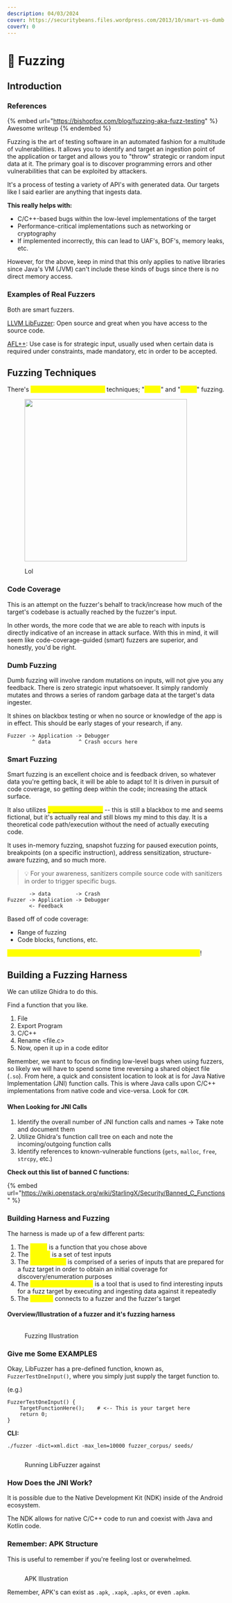 ```yaml
---
description: 04/03/2024
cover: https://securitybeans.files.wordpress.com/2013/10/smart-vs-dumb.jpg
coverY: 0
---
```


# 🧩 Fuzzing

## Introduction

### References

{% embed url="https://bishopfox.com/blog/fuzzing-aka-fuzz-testing" %}
Awesome writeup
{% endembed %}

Fuzzing is the art of testing software in an automated fashion for a multitude of vulnerabilities. It allows you to identify and target an ingestion point of the application or target and allows you to "throw" strategic or random input data at it. The primary goal is to discover programming errors and other vulnerabilities that can be exploited by attackers.

It's a process of testing a variety of API's with generated data. Our targets like I said earlier are anything that ingests data.&#x20;

**This really helps with:**

* C/C++-based bugs within the low-level implementations of the target
* Performance-critical implementations such as networking or cryptography
* If implemented incorrectly, this can lead to UAF's, BOF's, memory leaks, etc.

However, for the above, keep in mind that this only applies to native libraries since Java's VM (JVM) can't include these kinds of bugs since there is no direct memory access.&#x20;

### Examples of Real Fuzzers

Both are smart fuzzers.

[LLVM LibFuzzer](https://www.llvm.org/docs/LibFuzzer.html): Open source and great when you have access to the source code.

[AFL++](https://aflplus.plus/): Use case is for strategic input, usually used when certain data is required under constraints, made mandatory, etc in order to be accepted.

## Fuzzing Techniques

There's <mark style="color:yellow;">two main types of fuzzing</mark> techniques; "<mark style="color:yellow;">dumb</mark>" and "<mark style="color:yellow;">smart</mark>" fuzzing.&#x20;

<figure><img src="../../.gitbook/assets/image.png" alt="" width="375"><figcaption><p>Lol</p></figcaption></figure>

### Code Coverage

This is an attempt on the fuzzer's behalf to track/increase how much of the target's codebase is actually reached by the fuzzer's input.

In other words, the more code that we are able to reach with inputs is directly indicative of an increase in attack surface. With this in mind, it will seem like code-coverage-guided (smart) fuzzers are superior, and honestly, you'd be right.

### Dumb Fuzzing

Dumb fuzzing will involve random mutations on inputs, will not give you any feedback. There is zero strategic input whatsoever. It simply randomly mutates and throws a series of random garbage data at the target's data ingester.&#x20;

It shines on blackbox testing or when no source or knowledge of the app is in effect. This should be early stages of your research, if any.

```
Fuzzer -> Application -> Debugger
        ^ data         ^ Crash occurs here
```

### Smart Fuzzing

Smart fuzzing is an excellent choice and is feedback driven, so whatever data you're getting back, it will be able to adapt to! It is driven in pursuit of code coverage, so getting deep within the code; increasing the attack surface.&#x20;

It also utilizes [_<mark style="color:yellow;">symbolic execution</mark>_](https://www.cs.cmu.edu/\~aldrich/courses/17-355-18sp/notes/notes14-symbolic-execution.pdf) -- this is still a blackbox to me and seems fictional, but it's actually real and still blows my mind to this day. It is a theoretical code path/execution without the need of actually executing code.

It uses in-memory fuzzing, snapshot fuzzing for paused execution points, breakpoints (on a specific instruction), address sensitization,  structure-aware fuzzing, and so much more.

> :bulb: For your awareness, sanitizers compile source code with sanitizers in order to trigger specific bugs.&#x20;

```
       -> data        -> Crash
Fuzzer -> Application -> Debugger
       <- Feedback
```

Based off of code coverage:

* Range of fuzzing
* Code blocks, functions, etc.

<mark style="color:yellow;">However, to utilize a Fuzzer, we need to build out a fuzzing harness</mark>!

## Building a Fuzzing Harness

We can utilize Ghidra to do this.

Find a function that you like.&#x20;

1. File
2. Export Program
3. C/C++
4. Rename \<file.c>
5. Now, open it up in a code editor

Remember, we want to focus on finding low-level bugs when using fuzzers, so likely we will have to spend some time reversing a shared object file (`.so`). From here, a quick and consistent location to look at is for Java Native Implementation (JNI) function calls. This is where Java calls upon C/C++ implementations from native code and vice-versa. Look for `COM`.&#x20;

#### When Looking for JNI Calls

1. Identify the overall number of JNI function calls and names -> Take note and document them
2. Utilize Ghidra's function call tree on each and note the incoming/outgoing function calls
3. Identify references to known-vulnerable functions (`gets`, `malloc`, `free`, `strcpy`, etc.)

**Check out this list of banned C functions:**

{% embed url="https://wiki.openstack.org/wiki/StarlingX/Security/Banned_C_Functions" %}

### Building Harness and Fuzzing

The harness is made up of a few different parts:

1. The <mark style="color:yellow;">target</mark> is a function that you chose above
2. The <mark style="color:yellow;">corpus</mark> is a set of test inputs
3. The <mark style="color:yellow;">seed corpus</mark> is comprised of a series of inputs that are prepared for a fuzz target in order to obtain an initial coverage for discovery/enumeration purposes
4. The <mark style="color:yellow;">fuzzing engine/fuzzer</mark> is a tool that is used to find interesting inputs for a fuzz target by executing and ingesting data against it repeatedly
5. The <mark style="color:yellow;">harness</mark> connects to a fuzzer and the fuzzer's target

#### Overview/Illustration of a fuzzer and it's fuzzing harness

<figure><img src="../../.gitbook/assets/image (2).png" alt=""><figcaption><p>Fuzzing Illustration</p></figcaption></figure>

### Give me Some EXAMPLES

Okay, LibFuzzer has a pre-defined function, known as, `FuzzerTestDneInput()`, where you simply just supply the target function to.

(e.g.)

```
FuzzerTestOneInput() {
    TargetFunctionHere();    # <-- This is your target here
    return 0;
}
```

**CLI:**

```
./fuzzer -dict=xml.dict -max_len=10000 fuzzer_corpus/ seeds/
```

<figure><img src="../../.gitbook/assets/image (4).png" alt=""><figcaption><p>Running LibFuzzer against</p></figcaption></figure>

### How Does the JNI Work?

It is possible due to the Native Development Kit (NDK) inside of the Android ecosystem.&#x20;

The NDK allows for native C/C++ code to run and coexist with Java and Kotlin code.

### Remember: APK Structure

This is useful to remember if you're feeling lost or overwhelmed.

<figure><img src="../../.gitbook/assets/image (1).png" alt=""><figcaption><p>APK Illustration</p></figcaption></figure>

Remember, APK's can exist as `.apk`, `.xapk`, `.apks`, or even `.apkm`.
